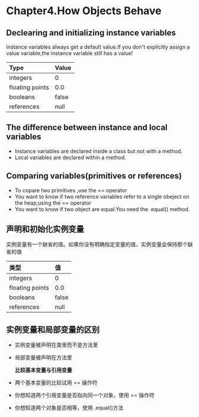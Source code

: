 # Chapter4.How Objects Behave

## Declearing and initializing instance variables

Instance variables always get a default value.If you don't explicitly assign a value variable,the instance variable still has a value!

| Type | Value |
| :--- | :--- |
| integers | 0 |
| floating points | 0.0 |
| booleans | false |
| references | null |

## The difference between instance and local variables

* Instance variables are declared inside a class but not with a method.
* Local variables are declared within a method.

## Comparing variables\(primitives or references\)

* To copare two primitives ,use the == operator
* You want to know if two reference variables refer to a single obeject on the heap,using the == operator
* You want to know if two object are equal.You need the .equal\(\) method.

## 声明和初始化实例变量

实例变量有一个缺省的值。如果你没有明确指定变量的值，实例变量会保持那个缺省的值

| 类型 | 值 |
| :--- | :--- |
| integers | 0 |
| floating points | 0.0 |
| booleans | false |
| references | null |

## 实例变量和局部变量的区别

* 实例变量被声明在类里而不是方法里
* 局部变量被声明在方法里

  **比较基本变量与引用变量**

* 两个基本变量的比较试用 == 操作符
* 你想知道两个引用变量是否指向同一个对象，使用 == 操作符
* 你想知道两个对象是否相等，使用 .equal\(\)方法

